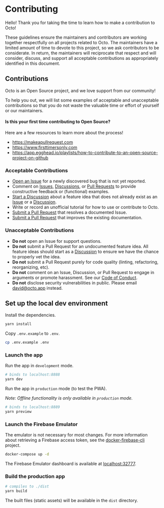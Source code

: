 # Contributing

Hello! Thank you for taking the time to learn how to make a contribution to Octo!

These guidelines ensure the maintainers and contributors are working together respectfully on all projects related to Octo. The maintainers have a limited amount of time to devote to this project, so we ask contributors to be considerate. In return, the maintainers will reciprocate that respect and will consider, discuss, and support all acceptable contributions as appropriately identified in this document.

## Contributions

Octo is an Open Source project, and we love support from our community!

To help you out, we will list some examples of acceptable and unacceptable contributions so that you do not waste the valuable time or effort of yourself or our maintainers.

#### Is this your first time contributing to Open Source?

Here are a few resources to learn more about the process!

- https://makeapullrequest.com
- https://www.firsttimersonly.com
- https://app.egghead.io/playlists/how-to-contribute-to-an-open-source-project-on-github

### Acceptable Contributions

- [Open an Issue](https://github.com/writewithocto/octo/issues) for a newly discovered bug that is not yet reported.
- Comment on [Issues](https://github.com/writewithocto/octo/issues), [Discussions](https://github.com/writewithocto/octo/discussions), or [Pull Requests](https://github.com/writewithocto/octo/pulls) to provide constructive feedback or (functional) examples.
- [Start a Discussion](https://github.com/writewithocto/octo/discussions) about a feature idea that does not already exist as an [Issue](https://github.com/writewithocto/octo/issues) or a [Discussion](https://github.com/writewithocto/octo/discussions).
- Write or record an unofficial tutorial for how to use or contribute to Octo.
- [Submit a Pull Request](https://github.com/writewithocto/octo/pulls) that resolves a documented Issue.
- [Submit a Pull Request](https://github.com/writewithocto/octo/pulls) that improves the existing documentation.

### Unacceptable Contributions

- **Do not** open an Issue for support questions.
- **Do not** submit a Pull Request for an undocumented feature idea. All feature ideas should start as a [Discussion](https://github.com/writewithocto/octo/discussions) to ensure we have the chance to properly vet the idea.
- **Do not** submit a Pull Request purely for code quality (linting, refactoring, reorganizing, etc).
- **Do not** comment on an Issue, Discussion, or Pull Request to engage in arguments or promote harassment. See our [Code of Conduct](https://github.com/writewithocto/octo/blob/main/CODE_OF_CONDUCT.md).
- **Do not** disclose security vulnerabilities in public. Please email [david@octo.app](mailto:david@octo.app) instead.

## Set up the local dev environment

Install the dependencies.

```bash
yarn install
```

Copy `.env.example` to `.env`.

```bash
cp .env.example .env
```

### Launch the app

Run the app in `development` mode.

```bash
# binds to localhost:8888
yarn dev
```

Run the app in `production` mode (to test the PWA).

_Note: Offline functionality is only available in `production` mode._

```bash
# binds to localhost:8889
yarn preview
```

### Launch the Firebase Emulator

The emulator is not necessary for most changes. For more information about retrieving a Firebase access token, see the [docker-firebase-cli](https://github.com/voraciousdev/docker-firebase-cli) project.

```bash
docker-compose up -d
```

The Firebase Emulator dashboard is available at [localhost:32777](http://localhost:32777).

### Build the production app

```bash
# compiles to ./dist
yarn build
```

The built files (static assets) will be available in the `dist` directory.

